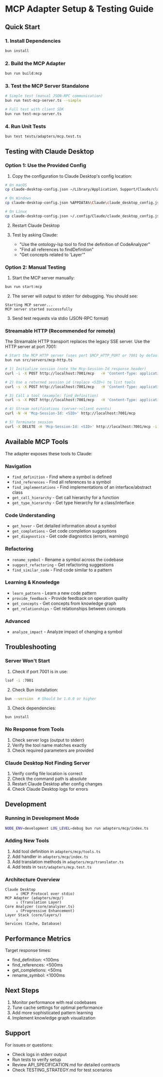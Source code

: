 # MCP Adapter Setup & Testing Guide

## Quick Start

### 1. Install Dependencies

```bash
bun install
```

### 2. Build the MCP Adapter

```bash
bun run build:mcp
```

### 3. Test the MCP Server Standalone

```bash
# Simple test (manual JSON-RPC communication)
bun run test-mcp-server.ts --simple

# Full test with client SDK
bun run test-mcp-server.ts
```

### 4. Run Unit Tests

```bash
bun test tests/adapters/mcp.test.ts
```

## Testing with Claude Desktop

### Option 1: Use the Provided Config

1. Copy the configuration to Claude Desktop's config location:

```bash
# On macOS
cp claude-desktop-config.json ~/Library/Application\ Support/Claude/claude_desktop_config.json

# On Windows
cp claude-desktop-config.json %APPDATA%\Claude\claude_desktop_config.json

# On Linux
cp claude-desktop-config.json ~/.config/Claude/claude_desktop_config.json
```

2. Restart Claude Desktop

3. Test by asking Claude:
   - "Use the ontology-lsp tool to find the definition of CodeAnalyzer"
   - "Find all references to findDefinition"
   - "Get concepts related to 'Layer'"

### Option 2: Manual Testing

1. Start the MCP server manually:

```bash
bun run start:mcp
```

2. The server will output to stderr for debugging. You should see:
```
Starting MCP server...
MCP server started successfully
```

3. Send test requests via stdio (JSON-RPC format)


### Streamable HTTP (Recommended for remote)

The Streamable HTTP transport replaces the legacy SSE server. Use the HTTP server at port 7001:

```bash
# Start the MCP HTTP server (uses port $MCP_HTTP_PORT or 7001 by default)
bun run src/servers/mcp-http.ts

# 1) Initialize session (note the Mcp-Session-Id response header)
curl -i -X POST http://localhost:7001/mcp   -H 'Content-Type: application/json'   -d '{"jsonrpc":"2.0","id":1,"method":"initialize","params":{"protocolVersion":"2024-11-05","capabilities":{},"clientInfo":{"name":"curl","version":"1.0.0"}}}'

# 2) Use a returned session id (replace <SID>) to list tools
curl -s -X POST http://localhost:7001/mcp   -H 'Content-Type: application/json'   -H 'Mcp-Session-Id: <SID>'   -d '{"jsonrpc":"2.0","id":2,"method":"tools/list","params":{}}' | jq .

# 3) Call a tool (example: find_definition)
curl -s -X POST http://localhost:7001/mcp   -H 'Content-Type: application/json'   -H 'Mcp-Session-Id: <SID>'   -d '{"jsonrpc":"2.0","id":3,"method":"tools/call","params":{"name":"find_definition","arguments":{"symbol":"CodeAnalyzer"}}}' | jq .

# 4) Stream notifications (server->client events)
curl -N -H 'Mcp-Session-Id: <SID>' http://localhost:7001/mcp

# 5) Terminate session
curl -X DELETE -H 'Mcp-Session-Id: <SID>' http://localhost:7001/mcp -i
```

## Available MCP Tools

The adapter exposes these tools to Claude:

### Navigation
- `find_definition` - Find where a symbol is defined
- `find_references` - Find all references to a symbol
- `find_implementations` - Find implementations of an interface/abstract class
- `get_call_hierarchy` - Get call hierarchy for a function
- `get_type_hierarchy` - Get type hierarchy for a class/interface

### Code Understanding
- `get_hover` - Get detailed information about a symbol
- `get_completions` - Get code completion suggestions
- `get_diagnostics` - Get code diagnostics (errors, warnings)

### Refactoring
- `rename_symbol` - Rename a symbol across the codebase
- `suggest_refactoring` - Get refactoring suggestions
- `find_similar_code` - Find code similar to a pattern

### Learning & Knowledge
- `learn_pattern` - Learn a new code pattern
- `provide_feedback` - Provide feedback on operation quality
- `get_concepts` - Get concepts from knowledge graph
- `get_relationships` - Get relationships between concepts

### Advanced
- `analyze_impact` - Analyze impact of changing a symbol

## Troubleshooting

### Server Won't Start

1. Check if port 7001 is in use:
```bash
lsof -i :7001
```

2. Check Bun installation:
```bash
bun --version  # Should be 1.0.0 or higher
```

3. Check dependencies:
```bash
bun install
```

### No Response from Tools

1. Check server logs (output to stderr)
2. Verify the tool name matches exactly
3. Check required parameters are provided

### Claude Desktop Not Finding Server

1. Verify config file location is correct
2. Check the command path is absolute
3. Restart Claude Desktop after config changes
4. Check Claude Desktop logs for errors

## Development

### Running in Development Mode

```bash
NODE_ENV=development LOG_LEVEL=debug bun run adapters/mcp/index.ts
```

### Adding New Tools

1. Add tool definition in `adapters/mcp/tools.ts`
2. Add handler in `adapters/mcp/index.ts`
3. Add translation methods in `adapters/mcp/translator.ts`
4. Add tests in `test/adapters/mcp.test.ts`

### Architecture Overview

```
Claude Desktop
     ↓ (MCP Protocol over stdio)
MCP Adapter (adapters/mcp/)
     ↓ (Translation Layer)
Core Analyzer (core/analyzer.ts)
     ↓ (Progressive Enhancement)
Layer Stack (core/layers/)
     ↓
Services (Cache, Database)
```

## Performance Metrics

Target response times:
- find_definition: <100ms
- find_references: <500ms
- get_completions: <50ms
- rename_symbol: <1000ms

## Next Steps

1. Monitor performance with real codebases
2. Tune cache settings for optimal performance
3. Add more sophisticated pattern learning
4. Implement knowledge graph visualization

## Support

For issues or questions:
- Check logs in stderr output
- Run tests to verify setup
- Review API_SPECIFICATION.md for detailed contracts
- Check TESTING_STRATEGY.md for test scenarios
